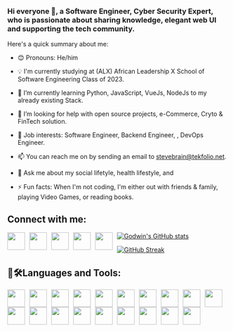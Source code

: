 ### Hi everyone 👋, a Software Engineer, Cyber Security Expert,  who is passionate about sharing knowledge, elegant web UI and supporting the tech community.

Here's a quick summary about me:

- 😊 Pronouns: He/him

- 💡 I'm currently studying at (ALX) African Leadership X School of Software Engineering Class of 2023.

- 🌱 I’m currently learning Python, JavaScript, VueJs, NodeJs to my already existing Stack.

- 🤔 I’m looking for help with open source projects, e-Commerce, Cryto & FinTech solution.

- 💼 Job interests: Software Engineer, Backend Engineer, , DevOps Engineer.

- 📫 You can reach me on by sending an email to stevebrain@tekfolio.net.

- 💬 Ask me about my social lifetyle, health lifestyle, and 

- ⚡ Fun facts: When I'm not coding, I'm either out with friends & family, playing Video Games, or reading books.

## Connect with me:
[<img src="https://user-images.githubusercontent.com/24863248/187058229-f86dc707-b698-439c-81f8-fba851d8e160.png" width="40" height="40" style="float: left; margin-right: 10px;" />](https://codepen.io/stevebrain) [<img src="https://raw.githubusercontent.com/rahuldkjain/github-profile-readme-generator/master/src/images/icons/Social/twitter.svg" width="40" height="40" style="float: left; margin-right: 10px;" />](https://twitter.com/stevebrain_dev) [<img src="https://raw.githubusercontent.com/rahuldkjain/github-profile-readme-generator/master/src/images/icons/Social/linked-in-alt.svg" width="40" height="40" style="float: left; margin-right: 10px;" />](https://linkedin.com/in/busybrain) [<img src="https://raw.githubusercontent.com/rahuldkjain/github-profile-readme-generator/master/src/images/icons/Social/facebook.svg" width="40" height="40" style="float: left; margin-right: 10px;"/>](https://fb.com/stevebrain.ng) [<img src="https://raw.githubusercontent.com/rahuldkjain/github-profile-readme-generator/master/src/images/icons/Social/instagram.svg" width="40" height="40" style="float: left; margin-right: 10px;" />](https://instagram.com/stevebrainng)

[![Godwin's GitHub stats](https://github-readme-stats.vercel.app/api?username=stevebrainng)](https://github.com/anuraghazra/github-readme-stats)

<!-- [![trophy](https://github-profile-trophy.vercel.app/?username=stevebrain)](https://github.com/ryo-ma/github-profile-trophy) -->

[![GitHub Streak](https://streak-stats.demolab.com/?user=stevebrainng)](https://git.io/streak-stats)


 ## 🧰🛠Languages and Tools:

<img src="https://user-images.githubusercontent.com/24863248/213881829-dc829a95-6878-40cb-b616-269235fea85c.png" width="40" height="40" style="float: left; margin-right: 10px;"/><img src="https://user-images.githubusercontent.com/24863248/213881842-0019e008-5154-4359-a892-6d0be2eb4093.png" width="40" height="40" style="float: left; margin-right: 10px;"/>
<img src="https://user-images.githubusercontent.com/24863248/213881850-637355fe-7a7c-4205-9b6b-ce1e3361cd0f.png" width="40" height="40" style="float: left; margin-right: 10px;"/>
<img src="https://user-images.githubusercontent.com/24863248/213881859-2f1872d4-d720-48a4-bb5f-e23c2fca123f.png" width="40" height="40" style="float: left; margin-right: 10px;"/>
<img src="https://user-images.githubusercontent.com/24863248/213881868-5aa9350c-7502-4019-a795-b02070c7122a.png" width="40" height="40" style="float: left; margin-right: 10px;"/>
<img src="https://user-images.githubusercontent.com/24863248/213881877-9fe80adc-265f-400e-a885-b50620836605.png" width="40" height="40" style="float: left; margin-right: 10px;"/>
<img src="https://user-images.githubusercontent.com/24863248/213881883-6573671f-9b4d-499a-bde8-3125e188786b.png" width="40" height="40" style="float: left; margin-right: 10px;"/>
<img src="https://user-images.githubusercontent.com/24863248/213881896-7f95e7c7-0452-4ffe-be43-ba443e1de602.png" width="40" height="40" style="float: left; margin-right: 10px;"/>
<img src="https://user-images.githubusercontent.com/24863248/213881906-1c8e40a3-ce3a-4587-a9d7-1cb614bb6d55.png" width="40" height="40" style="float: left; margin-right: 10px;"/>
<img src="https://user-images.githubusercontent.com/24863248/213881915-75341465-6457-4aa6-9fdd-464526b9ac5f.png" width="40" height="40" style="float: left; margin-right: 10px;"/>
<img src="https://user-images.githubusercontent.com/24863248/213881922-c5ef42df-6510-472e-856c-a64d38771650.png" width="40" height="40" style="float: left; margin-right: 10px;"/>
<img src="https://user-images.githubusercontent.com/24863248/213881941-a96d16a6-8242-4221-9003-da7b2f02a808.png" width="40" height="40" style="float: left; margin-right: 10px;"/>
<img src="https://user-images.githubusercontent.com/24863248/213881968-0bb13dd8-436b-4366-bb85-e9ef505d85ad.png" width="40" height="40" style="float: left; margin-right: 10px;"/>
<img src="https://user-images.githubusercontent.com/24863248/213881979-a9c86d21-a82b-4443-ba9d-933881e50437.png" width="40" height="40" style="float: left; margin-right: 10px;"/>
<img src="https://user-images.githubusercontent.com/24863248/213881984-ce0f31bb-022a-4d0d-b9ce-b39200ca4f2a.png" width="40" height="40" style="float: left; margin-right: 10px;"/>
<img src="https://user-images.githubusercontent.com/24863248/213881989-1e9e7720-0672-41b6-b342-69cf0a11474d.png" width="40" height="40" style="float: left; margin-right: 10px;"/>
<img src="https://user-images.githubusercontent.com/24863248/213881992-e39149f8-5bb3-45fd-bdaf-b985f1519719.png" width="40" height="40" style="float: left; margin-right: 10px;"/>
<img src="https://user-images.githubusercontent.com/24863248/213882036-8fa96cf8-9c4e-4bbb-bbf8-cd2d8b6f0952.png" width="40" height="40" style="float: left; margin-right: 10px;"/>
<img src="https://user-images.githubusercontent.com/24863248/213883738-7314073c-7f3e-4c86-ac61-8acd56ed4f0d.png" width="40" height="40" style="float: left; margin-right: 10px;"/>
